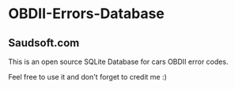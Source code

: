 # OBDII-Errors-Database
## Saudsoft.com

This is an open source SQLite Database for cars OBDII error codes.

Feel free to use it and don't forget to credit me :)
